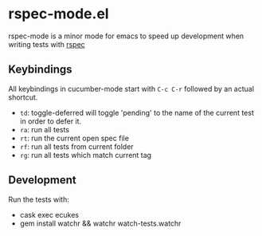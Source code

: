 # rspec-mode.el
rspec-mode is a minor mode for emacs to speed up development when writing tests with [rspec](http://rspec.info/)

## Keybindings

All keybindings in cucumber-mode  start with `C-c C-r` followed by an actual shortcut.

* `td`: toggle-deferred will toggle 'pending' to the name of the current test in order to defer it.
* `ra`: run all tests
* `rt`: run the current open spec file
* `rf`: run all tests from current folder
* `rg`: run all tests which match current tag

## Development

Run the tests with:
- cask exec ecukes
- gem install watchr && watchr watch-tests.watchr

